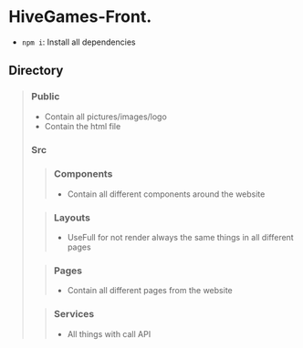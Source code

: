 # HiveGames-Front.

- ``npm i``: Install all dependencies

## Directory
> ### Public
> - Contain all pictures/images/logo
> - Contain the html file
> ### Src
> > ### Components
> > - Contain all different components around the website
>
> > ### Layouts
> > - UseFull for not render always the same things in all different pages
>
> > ### Pages
> > - Contain all different pages from the website
>
> > ### Services
> > - All things with call API
